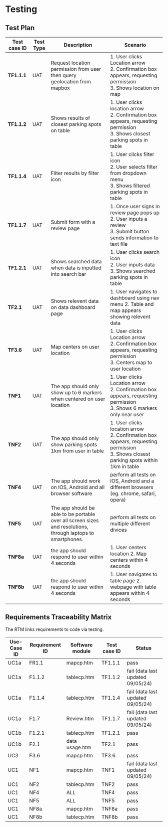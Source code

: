 # Testing

## Test Plan

| Test case ID | Test Type | Description | Scenario |
|--------------------------------------|---------------------|---------------------|---------------------|
| **TF1.1.1** | UAT | Request location permission from user then query geolocation from mapbox  | 1. User clicks Location arrow <br> 2. Confirmation box appears, requesting permission <br> 3. Shows location on map  |
| **TF1.1.2** | UAT | Shows results of closest parking spots on table | 1. User clicks location arrow <br> 2. Confirmation box appears, requesting permission <br> 3. Shows closest parking spots in table  |
| **TF1.1.4** | UAT | Filter results by filter icon | 1. User clicks filter icon <br> 2. User selects filter from dropdown menu <br> 3. Shows filtered parking spots in table |
| **TF1.1.7** | UAT | Submit form with a review page | 1. Once user signs in review page pops up <br> 2. User inputs a review <br> 3. Submit button sends information to text file  |
| **TF1.2.1** | UAT | Shows searched data when data is inputted into search bar | 1. User clicks search icon <br> 2. User inputs data <br> 3. Shows searched parking spots in table |
| **TF2.1** | UAT | Shows relevent data on data dashboard page | 1. User navigates to dashboard using nav menu 2. Table and map appears showing relevent data |
| **TF3.6** | UAT | Map centers on user location | 1. User clicks Location arrow <br> 2. Confirmation box appears, requesting permission <br> 3. Centers map to user location |
| **TNF1** | UAT | The app should only show up to 6 markers when centered on user location  | 1. User clicks Location arrow <br> 2. Confirmation box appears, requesting permission <br> 3. Shows 6 markers only near user  |
| **TNF2** | UAT | The app should only show parking spots 1km from user in table | 1. User clicks location arrow <br> 2. Confirmation box appears, requesting permission <br> 3. Shows closest parking spots within 1km in table |
| **TNF4** | UAT | The app should work on IOS, Android and all browser software | perform all tests on IOS, Android and a different browsers (eg. chrome, safari, opera) |
| **TNF5** | UAT | The app should be able to be portable over all screen sizes and resolutions, through laptops to smartphones.  | perform all tests on multiple different divices |
| **TNF8a** | UAT | the app should respond to user within 4 seconds | 1. User centers location 2. Map centers within 4 seconds |
| **TNF8b** | UAT | the app should respond to user within 4 seconds | 1. User navigates to table page 2. webpage with table appears within 4 seconds |


## Requirements Traceability Matrix

The RTM links requirements to code via testing.

| Use-Case ID | Requirement ID | Software module | Test case ID | Status |
|--------------------------------------|---------------------|---------------------|---------------------|---------------------|
| UC1a | FR1.1 | mapcp.htm | TF1.1.1 | pass |
| UC1a | F1.1.2 | tablecp.htm | TF1.1.2 | fail (data last updated 09/05/24) |
| UC1a | F1.1.4 | tablecp.htm | TF1.1.4 | fail (data last updated 09/05/24) |
| UC1a | F1.7 | Review.htm | TF1.1.7 | fail (data last updated 09/05/24) |
| UC1b | F1.2.1 | tablecp.htm | TF1.2.1 | pass |
| UC1b | F2.1 | data usage.htm | TF2.1 | pass |
| UC3 | F3.6 | mapcp.htm | TF3.6 | pass |
| UC1 | NF1 |  mapcp.htm| TNF1 | fail (data last updated 09/05/24) |
| UC1 | NF2 | tablecp.htm | TNF2 | pass |
| UC1 | NF4 | ALL | TNF4 | pass |
| UC1 | NF5 | ALL | TNF5 | pass |
| UC1 | NF8a | mapcp.htm | TNF8a | pass |
| UC1 | NF8b | tablecp.htm | TNF8b | pass |


